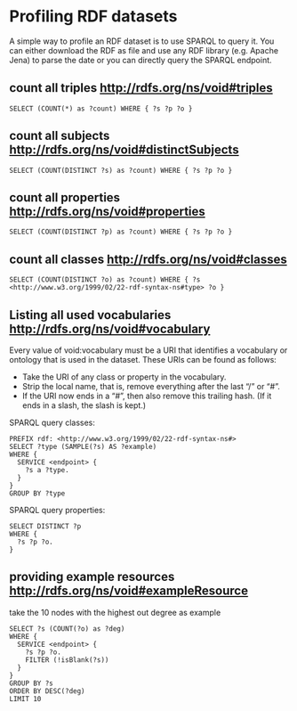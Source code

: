 # Profiling RDF datasets

A simple way to profile an RDF dataset is to use SPARQL to query it. You can either download the RDF as file and use any RDF library (e.g. Apache Jena) to parse the date or you can directly query the SPARQL endpoint.

## count all triples http://rdfs.org/ns/void#triples 

```sparql
SELECT (COUNT(*) as ?count) WHERE { ?s ?p ?o }
```


## count all subjects http://rdfs.org/ns/void#distinctSubjects

```sparql
SELECT (COUNT(DISTINCT ?s) as ?count) WHERE { ?s ?p ?o }
```

## count all properties http://rdfs.org/ns/void#properties

```sparql
SELECT (COUNT(DISTINCT ?p) as ?count) WHERE { ?s ?p ?o }
```

## count all classes http://rdfs.org/ns/void#classes

```sparql
SELECT (COUNT(DISTINCT ?o) as ?count) WHERE { ?s <http://www.w3.org/1999/02/22-rdf-syntax-ns#type> ?o }
```

## Listing all used vocabularies http://rdfs.org/ns/void#vocabulary

Every value of void:vocabulary must be a URI that identifies a vocabulary or ontology that is used in the dataset. These URIs can be found as follows:

* Take the URI of any class or property in the vocabulary.
* Strip the local name, that is, remove everything after the last “/” or “#”.
* If the URI now ends in a “#”, then also remove this trailing hash. (If it ends in a slash, the slash is kept.)

SPARQL query classes:

```sparql
PREFIX rdf: <http://www.w3.org/1999/02/22-rdf-syntax-ns#> 
SELECT ?type (SAMPLE(?s) AS ?example) 
WHERE { 
  SERVICE <endpoint> {
    ?s a ?type.
  }
}
GROUP BY ?type
```

SPARQL query properties:

```sparql
SELECT DISTINCT ?p 
WHERE { 
  ?s ?p ?o.
} 
```

## providing example resources http://rdfs.org/ns/void#exampleResource
take the 10 nodes with the highest out degree as example

```sparql
SELECT ?s (COUNT(?o) as ?deg)
WHERE { 
  SERVICE <endpoint> { 
    ?s ?p ?o.
    FILTER (!isBlank(?s))
  }
} 
GROUP BY ?s
ORDER BY DESC(?deg) 
LIMIT 10
```
